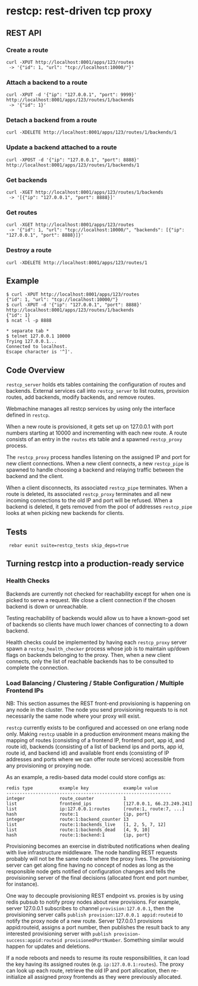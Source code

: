restcp: rest-driven tcp proxy
=============================

## REST API

### Create a route

    curl -XPUT http://localhost:8001/apps/123/routes
     -> '{"id": 1, "url": "tcp://localhost:10000/"}'

### Attach a backend to a route

    curl -XPUT -d '{"ip": "127.0.0.1", "port": 9999}' http://localhost:8001/apps/123/routes/1/backends
     -> '{"id": 1}'

### Detach a backend from a route

    curl -XDELETE http://localhost:8001/apps/123/routes/1/backends/1

### Update a backend attached to a route

    curl -XPOST -d '{"ip": "127.0.0.1", "port": 8888}' http://localhost:8001/apps/123/routes/1/backends/1

### Get backends

    curl -XGET http://localhost:8001/apps/123/routes/1/backends
     -> '[{"ip": "127.0.0.1", "port": 8888}]'

### Get routes

    curl -XGET http://localhost:8001/apps/123/routes
     -> '{"id": 1, "url": "tcp://localhost:10000/", "backends": [{"ip": "127.0.0.1", "port": 8888}]}'

### Destroy a route

    curl -XDELETE http://localhost:8001/apps/123/routes/1

## Example

    $ curl -XPUT http://localhost:8001/apps/123/routes
    {"id": 1, "url": "tcp://localhost:10000/"}
    $ curl -XPUT -d '{"ip": "127.0.0.1", "port": 8888}' http://localhost:8001/apps/123/routes/1/backends
    {"id": 1}
    $ ncat -l -p 8888

    * separate tab *
    $ telnet 127.0.0.1 10000
    Trying 127.0.0.1...
    Connected to localhost.
    Escape character is '^]'.


Code Overview
-------------

`restcp_server` holds ets tables containing the configuration of routes
and backends.  External services call into `restcp_server` to list routes,
provision routes, add backends, modify backends, and remove routes.

Webmachine manages all restcp services by using only the interface defined
in `restcp`.

When a new route is provisioned, it gets set up on 127.0.0.1 with port numbers
starting at 10000 and incrementing with each new route.  A route consists of
an entry in the `routes` ets table and a spawned `restcp_proxy` process.

The `restcp_proxy` process handles listening on the assigned IP and port
for new client connections.  When a new client connects, a new `restcp_pipe`
is spawned to handle choosing a backend and relaying traffic between the
backend and the client.

When a client disconnects, its associated `restcp_pipe` terminates.  When a
route is deleted, its associated `restcp_proxy` terminates and all new
incoming connections to the old IP and port will be refused.  When a backend
is deleted, it gets removed from the pool of addresses `restcp_pipe` looks at
when picking new backends for clients.


Tests
-----
     rebar eunit suite=restcp_tests skip_deps=true


Turning restcp into a production-ready service
----------------------------------------------

### Health Checks

Backends are currently not checked for reachability except for when one
is picked to serve a request.   We close a client connection if the chosen
backend is down or unreachable.

Testing reachability of backends would allow us to have a known-good set of
backends so clients have much lower chances of connecting to a down backend.

Health checks could be implemented by having each `restcp_proxy` server spawn
a `restcp_health_checker` process whose job is to maintain up/down flags on
backends belonging to the proxy.  Then, when a new client connects, only the
list of reachable backends has to be consulted to complete the connection.


### Load Balancing / Clustering / Stable Configuration / Multiple Frontend IPs

NB: This section assumes the REST front-end provisioning is happening on
any node in the cluster.  The node you send provisioning requests to is not
necessarily the same node where your proxy will exist.

`restcp` currently exists to be configured and accessed on one erlang node only.
Making `restcp` usable in a production environment means making the mapping of
routes (consisting of a frontend IP, frontend port, app id, and route id),
backends (consisting of a list of backend ips and ports, app id, route id,
and backend id) and available front ends (consisting of IP addresses and ports
where we can offer route services) accessible from any provisioning or
proxying node.

As an example, a redis-based data model could store configs as:

    redis type          example key             example value
    --------------------------------------------------------------
    integer             route_counter           1
    list                frontend_ips            [127.0.0.1, 66.23.249.241]
    list                ip:127.0.0.1:routes     [route:1, route:7, ...]
    hash                route:1                 {ip, port}
    integer             route:1:backend_counter 13
    list                route:1:backends_live   [1, 2, 5, 7, 12]
    list                route:1:backends_dead   [4, 9, 10]
    hash                route:1:backend:1       {ip, port}

Provisioning becomes an exercise in distributed notifications when
dealing with live infrastructure middleware.  The node
handling REST requests probably will not be the same node where the proxy
lives.  The provisioning server can get along fine having no concept of
nodes as long as the responsible node gets notified of configuration changes
and tells the provisioning server of the final decisions (allocated front
end port number, for instance).

One way to decouple provisioning REST endpoint vs. proxies is by using
redis pubsub to notify proxy nodes about new provisions.  For example,
server 127.0.0.1 subscribes to channel `provision:127.0.0.1`,
then the provisioning server calls `publish provision:127.0.0.1 appid:routeid`
to notify the proxy node of a new route.  Server 127.0.0.1 provisions
appid:routeid, assigns a port number, then publishes the result back to
any interested provisioning server with
`publish provision-success:appid:routeid provisionedPortNumber`.  Something
similar would happen for updates and deletions.

If a node reboots and needs to resume its route responsibilities, it can
load the key having its assigned routes (e.g. `ip:127.0.0.1:routes`).  The
proxy can look up each route, retrieve the old IP and port allocation, then
re-initialize all assigned proxy frontends as they were previously allocated.
